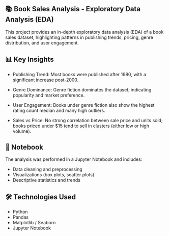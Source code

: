 ## 📚 Book Sales Analysis - Exploratory Data Analysis (EDA)
This project provides an in-depth exploratory data analysis (EDA) of a book sales dataset, highlighting patterns in publishing trends, pricing, genre distribution, and user engagement.

## 📊 Key Insights
- Publishing Trend: Most books were published after 1980, with a significant increase post-2000.

- Genre Dominance: Genre fiction dominates the dataset, indicating popularity and market preference.

- User Engagement: Books under genre fiction also show the highest rating count median and many high outliers.

- Sales vs Price: No strong correlation between sale price and units sold; books priced under $15 tend to sell in clusters (either low or high volume).

## 📁 Notebook
The analysis was performed in a Jupyter Notebook and includes:
- Data cleaning and preprocessing
- Visualizations (box plots, scatter plots)
- Descriptive statistics and trends

## 🛠️ Technologies Used
- Python
- Pandas
- Matplotlib / Seaborn
- Jupyter Notebook
